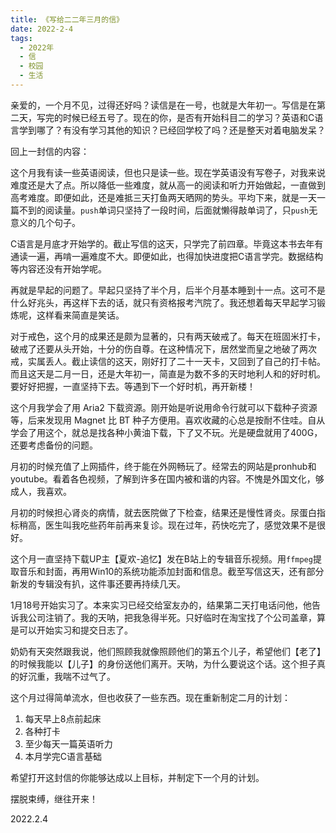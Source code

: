 ```yaml
---
title: 《写给二二年三月的信》
date: 2022-2-4
tags:
  - 2022年
  - 信
  - 校园
  - 生活
---
```


亲爱的，一个月不见，过得还好吗？读信是在一号，也就是大年初一。写信是在第二天，写完的时候已经五号了。现在的你，是否有开始科目二的学习？英语和C语言学到哪了？有没有学习其他的知识？已经回学校了吗？还是整天对着电脑发呆？

回上一封信的内容：

这个月我有读一些英语阅读，但也只是读一些。现在学英语没有写卷子，对我来说难度还是大了点。所以降低一些难度，就从高一的阅读和听力开始做起，一直做到高考难度。即便如此，还是难抵三天打鱼两天晒网的势头。平均下来，就是一天一篇不到的阅读量。`push`单词只坚持了一段时间，后面就懒得敲单词了，只`push`无意义的几个句子。

C语言是月底才开始学的。截止写信的这天，只学完了前四章。毕竟这本书去年有通读一遍，再啃一遍难度不大。即便如此，也得加快进度把C语言学完。数据结构等内容还没有开始学呢。

再就是早起的问题了。早起只坚持了半个月，后半个月基本睡到十一点。这可不是什么好兆头，再这样下去的话，就只有资格报考汽院了。我还想着每天早起学习锻炼呢，这样看来简直是笑话。

对于戒色，这个月的成果还是颇为显著的，只有两天破戒了。每天在班固米打卡，破戒了还要从头开始，十分的伤自尊。在这种情况下，居然堂而皇之地破了两次戒，实属丢人。截止读信的这天，刚好打了二十一天卡，又回到了自己的打卡帖。而且这天是二月一日，还是大年初一，简直是为数不多的天时地利人和的好时机。要好好把握，一直坚持下去。等遇到下一个好时机，再开新楼！

这个月我学会了用 Aria2 下载资源。刚开始是听说用命令行就可以下载种子资源等，后来发现用 Magnet 比 BT 种子方便用。喜欢收藏的心总是按耐不住哇。自从学会了用这个，就总是找各种小黄油下载，下了又不玩。光是硬盘就用了400G，还要考虑备份的问题。

月初的时候充值了上网插件，终于能在外网畅玩了。经常去的网站是pronhub和youtube。看着各色视频，了解到许多在国内被和谐的内容。不愧是外国文化，够成人，我喜欢。

月初的时候担心肾炎的病情，就去医院做了下检查，结果还是慢性肾炎。尿蛋白指标稍高，医生叫我吃些药年前再来复诊。现在过年，药快吃完了，感觉效果不是很好。

这个月一直坚持下载UP主【夏欢-追忆】发在B站上的专辑音乐视频。用`ffmpeg`提取音乐和封面，再用Win10的系统功能添加封面和信息。截至写信这天，还有部分新发的专辑没有扒，这件事还要再持续几天。

1月18号开始实习了。本来实习已经交给室友办的，结果第二天打电话问他，他告诉我公司注销了。我的天呐，把我急得半死。只好临时在淘宝找了个公司盖章，算是可以开始实习和提交日志了。

奶奶有天突然跟我说，他们照顾我就像照顾他们的第五个儿子，希望他们【老了】的时候我能以【儿子】的身份送他们离开。天呐，为什么要说这个话。这个担子真的好沉重，我喘不过气了。

这个月过得简单流水，但也收获了一些东西。现在重新制定二月的计划：

1. 每天早上8点前起床
2. 各种打卡
3. 至少每天一篇英语听力
4. 本月学完C语言基础

希望打开这封信的你能够达成以上目标，并制定下一个月的计划。

摆脱束缚，继往开来！

2022.2.4
